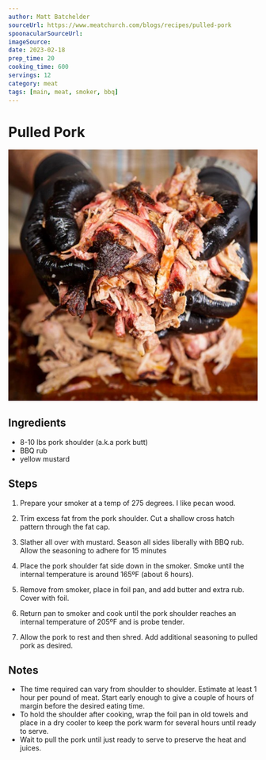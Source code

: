 ```yaml
---
author: Matt Batchelder
sourceUrl: https://www.meatchurch.com/blogs/recipes/pulled-pork
spoonacularSourceUrl: 
imageSource:
date: 2023-02-18
prep_time: 20
cooking_time: 600
servings: 12
category: meat
tags: [main, meat, smoker, bbq]
---
```

# Pulled Pork

![Image of Pulled Pork](../img/pulled-pork.jpeg)

## Ingredients
- 8-10 lbs pork shoulder (a.k.a pork butt)
- BBQ rub
- yellow mustard

## Steps
1. Prepare your smoker at a temp of 275 degrees. I like pecan wood.

2. Trim excess fat from the pork shoulder.  Cut a shallow cross hatch pattern through the fat cap.

3. Slather all over with mustard.  Season all sides liberally with BBQ rub.  Allow the seasoning to adhere for 15 minutes 

4. Place the pork shoulder fat side down in the smoker.  Smoke until the internal temperature is around 165ºF (about 6 hours).

5. Remove from smoker, place in foil pan, and add butter and extra rub.  Cover with foil.

6. Return pan to smoker and cook until the pork shoulder reaches an internal temperature of 205ºF and is probe tender.

7. Allow the pork to rest and then shred.  Add additional seasoning to pulled pork as desired.

## Notes
- The time required can vary from shoulder to shoulder.  Estimate at least 1 hour per pound of meat.  Start early enough to give a couple of hours of margin before the desired eating time.
- To hold the shoulder after cooking, wrap the foil pan in old towels and place in a dry cooler to keep the pork warm for several hours until ready to serve.
- Wait to pull the pork until just ready to serve to preserve the heat and juices.